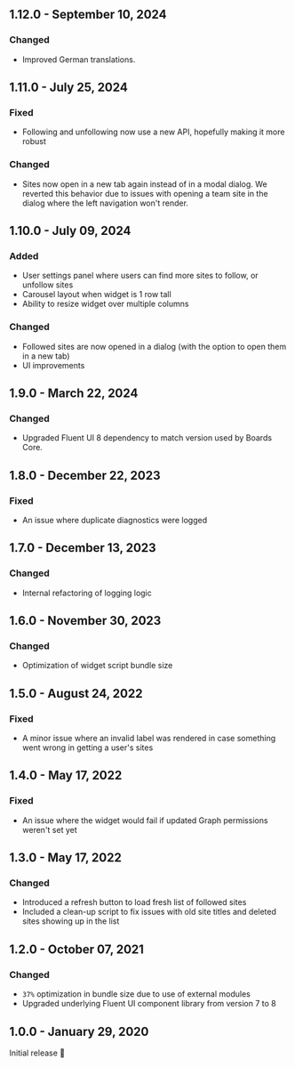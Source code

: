## 1.12.0 - September 10, 2024

### Changed
- Improved German translations.

## 1.11.0 - July 25, 2024

### Fixed
- Following and unfollowing now use a new API, hopefully making it more robust

### Changed
- Sites now open in a new tab again instead of in a modal dialog. We reverted this behavior due to issues with opening a team site in the dialog where the left navigation won&#x27;t render.

## 1.10.0 - July 09, 2024

### Added
- User settings panel where users can find more sites to follow, or unfollow sites
- Carousel layout when widget is 1 row tall
- Ability to resize widget over multiple columns

### Changed
- Followed sites are now opened in a dialog (with the option to open them in a new tab)
- UI improvements

## 1.9.0 - March 22, 2024

### Changed
- Upgraded Fluent UI 8 dependency to match version used by Boards Core.

## 1.8.0 - December 22, 2023

### Fixed
- An issue where duplicate diagnostics were logged

## 1.7.0 - December 13, 2023

### Changed
- Internal refactoring of logging logic


## 1.6.0 - November 30, 2023

### Changed
- Optimization of widget script bundle size

## 1.5.0 - August 24, 2022

### Fixed
- A minor issue where an invalid label was rendered in case something went wrong in getting a user&#x27;s sites

## 1.4.0 - May 17, 2022

### Fixed
- An issue where the widget would fail if updated Graph permissions weren&#x27;t set yet

## 1.3.0 - May 17, 2022

### Changed
- Introduced a refresh button to load fresh list of followed sites
- Included a clean-up script to fix issues with old site titles and deleted sites showing up in the list

## 1.2.0 - October 07, 2021

### Changed
- `37%` optimization in bundle size due to use of external modules
- Upgraded underlying Fluent UI component library from version 7 to 8

## 1.0.0 - January 29, 2020
Initial release 🚀